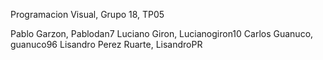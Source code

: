 Programacion Visual, Grupo 18, TP05

Pablo Garzon, Pablodan7
Luciano Giron, Lucianogiron10
Carlos Guanuco, guanuco96
Lisandro Perez Ruarte, LisandroPR
